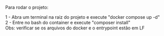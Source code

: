 Para rodar o projeto:

1 - Abra um terminal na raiz do projeto e execute "docker compose up -d"
<br>
2 - Entre no bash do container e execute "composer install"
<br>
Obs: verificar se os arquivos do docker e o entrypoint estão em LF